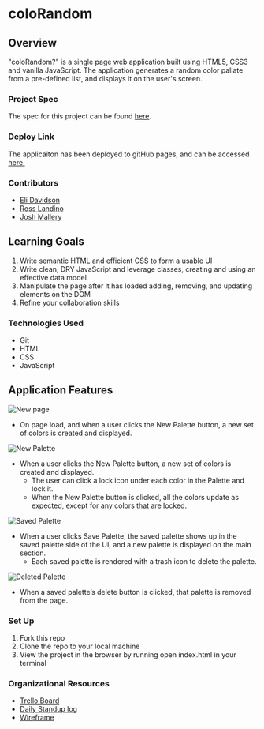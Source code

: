 # coloRandom
## Overview
"coloRandom?" is a single page web application built using HTML5, CSS3 and vanilla JavaScript. The application generates a random color pallate from a pre-defined list, and displays it on the user's screen. 

### Project Spec
The spec for this project can be found [here](https://frontend.turing.edu/projects/module-1/colorandom.html). 

### Deploy Link
The applicaiton has been deployed to gitHub pages, and can be accessed [here.](https://mrlandino.github.io/coloRandom/)

### Contributors
* [Eli Davidson](https://github.com/elleshadow)
* [Ross Landino](https://github.com/mrlandino)
* [Josh Mallery](https://github.com/JoshMallery)
## Learning Goals
1. Write semantic HTML and efficient CSS to form a usable UI
2. Write clean, DRY JavaScript and leverage classes, creating and using an effective data model
3. Manipulate the page after it has loaded adding, removing, and updating elements on the DOM
4. Refine your collaboration skills

### Technologies Used
* Git 
* HTML
* CSS
* JavaScript

## Application Features

![New page](https://user-images.githubusercontent.com/94997199/156063700-1d7123f6-5d5a-4650-96a0-e3405ad6d638.png)
* On page load, and when a user clicks the New Palette button, a new set of colors is created and displayed.

![New Palette](https://user-images.githubusercontent.com/94997199/156063710-50d51034-b613-49e3-ad1d-94b39a9574e3.png)
* When a user clicks the New Palette button, a new set of colors is created and displayed.
    * The user can click a lock icon under each color in the Palette and lock it.
    * When the New Palette button is clicked, all the colors update as expected, except for any colors that are locked.

![Saved Palette](https://user-images.githubusercontent.com/94997199/156063713-d1fef7af-dc43-4df4-8d77-24dfbbc85ffc.png)
* When a user clicks Save Palette, the saved palette shows up in the saved palette side of the UI, and a new palette is displayed on the main section.
    * Each saved palette is rendered with a trash icon to delete the palette.

![Deleted Palette](https://user-images.githubusercontent.com/94997199/156063719-7e4055cb-9226-419f-9a6a-e67067ef209e.png)
* When a saved palette’s delete button is clicked, that palette is removed from the page.
 

### Set Up

1. Fork this repo
2. Clone the repo to your local machine
3. View the project in the browser by running open index.html in your terminal

### Organizational Resources

* [Trello Board](https://trello.com/b/5f7bOsJP)
* [Daily Standup log](https://docs.google.com/spreadsheets/d/1AqghO_LYRzL5CAJPUYhsFuCuD4UwMjul1ma0CrAwEGg/edit?usp=sharing)
* [Wireframe](https://excalidraw.com/#json=pgxUenA_sOdIp0n8cQWSQ,9tbZIlB88-DtRD8S-AF-Kg)
